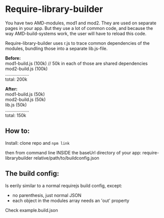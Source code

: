 Require-library-builder
====

You have two AMD-modules, mod1 and mod2. They are used on separate pages in your app. But they use a lot of common code,
and because the way AMD-build-systems work, the user will have to reload this code.

Require-library-builder uses r.js to trace common dependencies of the modules, bundling those into a separate lib.js-file.

**Before:**  
mod1-build.js (100k) // 50k in each of those are shared dependencies  
mod2-build.js (100k)  
...................  
total:         200k  

**After:**  
mod1-build.js (50k)  
mod2-build.js (50k)  
lib.js        (50k)  
...................  
total:         150k  

How to:
------
Install: clone repo and `npm link`

then from command line INSIDE the baseUrl directory of your app:
require-librarybuilder relative/path/to/buildconfig.json

The build config:
------
Is eerily similar to a normal requirejs build config, except:
* no parenthesis, just normal JSON
* each object in the modules array needs an 'out' property

Check example.build.json
